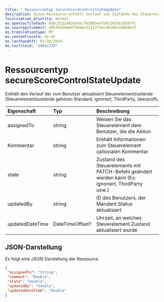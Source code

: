 ```yaml
---
title: " Ressourcentyp secureScoreControlStateUpdate"
description: Diese Ressource enthält Verlauf von Zustände des Steuerelements durch Benutzer aktualisiert (Steuerelementzustände gehören Standard, ignoriert, ThirdParty, überprüft).
localization_priority: Normal
ms.openlocfilehash: 8d8c3122a6263ebc7b10b5edfb823953e2d587fc
ms.sourcegitcommit: d95f6d39a0479da6e531f3734c4029dc596b9a3f
ms.translationtype: MT
ms.contentlocale: de-DE
ms.lasthandoff: 01/30/2019
ms.locfileid: "29641729"
---
```

 #  <a name="securescorecontrolstateupdate-resource-type"></a>Ressourcentyp secureScoreControlStateUpdate
Enthält den Verlauf der vom Benutzer aktualisiert Steuerelementzustände (Steuerelementzustände gehören Standard, ignoriert, ThirdParty, überprüft).

|Eigenschaft |Typ |Beschreibung |
|:--|:--|:--|
|assignedTo | string | Weisen Sie das Steuerelement dem Benutzer, die die Aktion |
|Kommentar | string | Enthält Informationen zum Steuerelement optionalen Kommentar |
|state | string | Zustand des Steuerelements mit PATCH-Befehl geändert werden kann (Ex: ignoriert, ThirdParty usw.) |
|updatedBy | string |ID des Benutzers, der Mandant Status aktualisiert |
|updatedDateTime | DateTimeOffset? |Uhrzeit, an welches Steuerelement Zustand aktualisiert wurde |
 ## <a name="json-representation"></a>JSON-Darstellung
 Es folgt eine JSON-Darstellung der Ressource.
 <!-- {
  "blockType": "resource",
  "optionalProperties": [
   ],
  "@odata.type": "microsoft.graph.secureScoreControlStateUpdate"
}-->
 ```json
{
  "assignedTo": "String",
  "comment": "Double",
  "state": "Double",
  "updatedBy": "Double",
  "updatedDateTime": "Double"
}
 ```
 <!-- {
  "type": "#page.annotation",
  "description": "secureScoreControlStateUpdate resource",
  "keywords": "",
  "section": "documentation",
  "tocPath": ""
}-->
